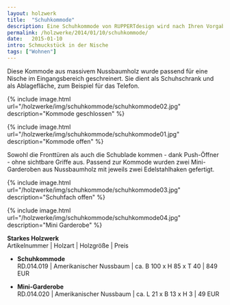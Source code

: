 ```yaml
---
layout: holzwerk
title:  "Schuhkommode"
description: Eine Schuhkommode von RUPPERTdesign wird nach Ihren Vorgaben gefertigt. Eine Schuhkommode von RUPPERTdesign ist in verschiedenen Holzarten erhältlich.
permalink: /holzwerke/2014/01/10/schuhkommode/
date:   2015-01-10
intro: Schmuckstück in der Nische 
tags: ["Wohnen"]
---
```



Diese Kommode aus massivem Nussbaumholz wurde passend für eine Nische im Eingangsbereich geschreinert. 
Sie dient als Schuhschrank und als Ablagefläche, zum Beispiel für das Telefon.


{% include image.html url="/holzwerke/img/schuhkommode/schuhkommode02.jpg" description="Kommode geschlossen" %}

{% include image.html url="/holzwerke/img/schuhkommode/schuhkommode01.jpg" description="Kommode offen" %}
 
Sowohl die Fronttüren als auch die Schublade kommen - dank Push-Öffner - ohne sichtbare Griffe aus. 
Passend zur Kommode wurden zwei Mini-Garderoben aus Nussbaumholz mit jeweils zwei Edelstahlhaken gefertigt.

{% include image.html url="/holzwerke/img/schuhkommode/schuhkommode03.jpg" description="Schuhfach offen" %}

{% include image.html url="/holzwerke/img/schuhkommode/schuhkommode04.jpg" description="Mini Garderobe" %}


**Starkes Holzwerk**   
Artikelnummer \| Holzart \| Holzgröße \| Preis

* **Schuhkommode**       
	RD.014.019  \| 	Amerikanischer Nussbaum \| ca. B 100 x H 85 x T 40 \| 849 EUR

* **Mini-Garderobe**   
	RD.014.020 \| Amerikanischer Nussbaum \| ca. L 21 x B 13 x H 3  \| 49 EUR
